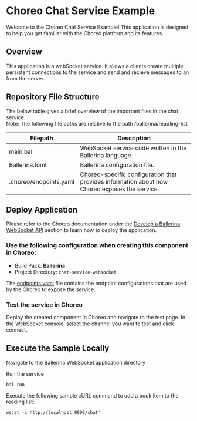 # Choreo Chat Service Example

Welcome to the Choreo Chat Service Example! This application is designed to help you get familiar with the Choreo platform and its features.

## Overview

This application is a webSocket service. It allows a clients create multiple persistent connections to the service and send and recieve messages to an from the server.

## Repository File Structure

The below table gives a brief overview of the important files in the chat service.\
Note: The following file paths are relative to the path /ballerina/readling-list

| Filepath               | Description                                                                                   |
| ---------------------- | --------------------------------------------------------------------------------------------- |
| main.bal               | WebSocket service code written in the Ballerina language.                                       |
| Ballerina.toml         | Ballerina configuration file.                                                                 |
| .choreo/endpoints.yaml | Choreo-specific configuration that provides information about how Choreo exposes the service. |

## Deploy Application

Please refer to the Choreo documentation under the [Develop a Ballerina WebSocket API](https://wso2.com/choreo/docs/develop-components/develop-services/develop-a-ballerina-websocket-api/) section to learn how to deploy the application.

### Use the following configuration when creating this component in Choreo:

- Build Pack: **Ballerina**
- Project Directory: `chat-service-websocket`

The [endpoints.yaml](.choreo/endpoints.yaml) file contains the endpoint configurations that are used by the Choreo to expose the service.

### Test the service in Choreo

Deploy the created component in Choreo and navigate to the test page. In the WebSocket console, select the channel you want to test and click connect.

## Execute the Sample Locally

Navigate to the Ballerina WebSocket application directory

Run the service

```shell
bal run
```

Execute the following sample cURL command to add a book item to the reading list:

```shell
wscat -c http://localhost:9090/chat'
```
